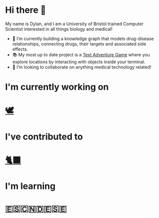 # Hi there 👋

My name is Dylan, and I am a University of Bristol trained Computer Scientist interested in all things biology and medical!

- 🔭 I’m currently building a knowledge graph that models drug-disease relationships, connecting drugs, their targets and associated side effects.
- 📚 My most up to date project is a [Text Adventure Game](https://github.com/dxlxnhxxe/Java---SimpleTextAdventureGame) where you explore locations by interacting with objects inside your terminal.
- 👯 I’m looking to collaborate on anything medical technology related!

# I'm currently working on
# [🕊️](https://github.com/EpitechMscProPromo2027/T-DEV-700-project-PAR_3) 

# I've contributed to
# [🐈‍⬛](https://github.com/UoB-COMSM0166/2025-group-28)

# I'm learning
# 🇪🇸🇨🇳🇩🇪🇸🇪

